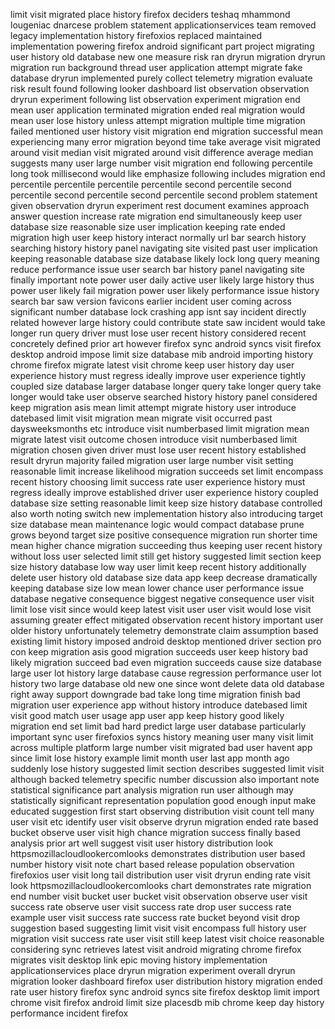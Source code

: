 limit visit migrated place history firefox deciders teshaq mhammond lougeniac dnarcese problem statement applicationservices team removed legacy implementation history firefoxios replaced maintained implementation powering firefox android significant part project migrating user history old database new one measure risk ran dryrun migration dryrun migration run background thread user application attempt migrate fake database dryrun implemented purely collect telemetry migration evaluate risk result found following looker dashboard list observation observation dryrun experiment following list observation experiment migration end mean user application terminated migration ended real migration would mean user lose history unless attempt migration multiple time migration failed mentioned user history visit migration end migration successful mean experiencing many error migration beyond time take average visit migrated around visit median visit migrated around visit difference average median suggests many user large number visit migration end following percentile long took millisecond would like emphasize following includes migration end percentile percentile percentile percentile second percentile second percentile second percentile second percentile second problem statement given observation dryrun experiment rest document examines approach answer question increase rate migration end simultaneously keep user database size reasonable size user implication keeping rate ended migration high user keep history interact normally url bar search history searching history history panel navigating site visited past user implication keeping reasonable database size database likely lock long query meaning reduce performance issue user search bar history panel navigating site finally important note power user daily active user likely large history thus power user likely fail migration power user likely performance issue history search bar saw version favicons earlier incident user coming across significant number database lock crashing app isnt say incident directly related however large history could contribute state saw incident would take longer run query driver must lose user recent history considered recent concretely defined prior art however firefox sync android syncs visit firefox desktop android impose limit size database mib android importing history chrome firefox migrate latest visit chrome keep user history day user experience history must regress ideally improve user experience tightly coupled size database larger database longer query take longer query take longer would take user observe searched history history panel considered keep migration asis mean limit attempt migrate history user introduce datebased limit visit migration mean migrate visit occurred past daysweeksmonths etc introduce visit numberbased limit migration mean migrate latest visit outcome chosen introduce visit numberbased limit migration chosen given driver must lose user recent history established result dryrun majority failed migration user large number visit setting reasonable limit increase likelihood migration succeeds set limit encompass recent history choosing limit success rate user experience history must regress ideally improve established driver user experience history coupled database size setting reasonable limit keep size history database controlled also worth noting switch new implementation history also introducing target size database mean maintenance logic would compact database prune grows beyond target size positive consequence migration run shorter time mean higher chance migration succeeding thus keeping user recent history without loss user selected limit still get history suggested limit section keep size history database low way user limit keep recent history additionally delete user history old database size data app keep decrease dramatically keeping database size low mean lower chance user performance issue database negative consequence biggest negative consequence user visit limit lose visit since would keep latest visit user user visit would lose visit assuming greater effect mitigated observation recent history important user older history unfortunately telemetry demonstrate claim assumption based existing limit history imposed android desktop mentioned driver section pro con keep migration asis good migration succeeds user keep history bad likely migration succeed bad even migration succeeds cause size database large user lot history large database cause regression performance user lot history two large database old new one since wont delete data old database right away support downgrade bad take long time migration finish bad migration user experience app without history introduce datebased limit visit good match user usage app user app keep history good likely migration end set limit bad hard predict large user database particularly important sync user firefoxios syncs history meaning user many visit limit across multiple platform large number visit migrated bad user havent app since limit lose history example limit month user last app month ago suddenly lose history suggested limit section describes suggested limit visit although backed telemetry specific number discussion also important note statistical significance part analysis migration run user although may statistically significant representation population good enough input make educated suggestion first start observing distribution visit count tell many user visit etc identify user visit observe dryrun migration ended rate based bucket observe user visit high chance migration success finally based analysis prior art well suggest visit user history distribution look httpsmozillacloudlookercomlooks demonstrates distribution user based number history visit note chart based release population observation firefoxios user visit long tail distribution user visit dryrun ending rate visit look httpsmozillacloudlookercomlooks chart demonstrates rate migration end number visit bucket user bucket visit observation observe user visit success rate observe user visit success rate drop user success rate example user visit success rate success rate bucket beyond visit drop suggestion based suggesting limit visit visit encompass full history user migration visit success rate user visit still keep latest visit choice reasonable considering sync retrieves latest visit android migrating chrome firefox migrates visit desktop link epic moving history implementation applicationservices place dryrun migration experiment overall dryrun migration looker dashboard firefox user distribution history migration ended rate user history firefox sync android syncs site firefox desktop limit import chrome visit firefox android limit size placesdb mib chrome keep day history performance incident firefox